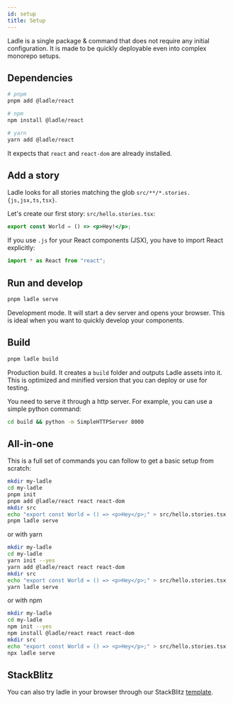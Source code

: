 ```yaml
---
id: setup
title: Setup
---
```


Ladle is a single package & command that does not require any initial configuration. It is made to be quickly deployable even into complex monorepo setups.

## Dependencies

```bash
# pnpm
pnpm add @ladle/react

# npm
npm install @ladle/react

# yarn
yarn add @ladle/react
```

It expects that `react` and `react-dom` are already installed.

## Add a story

Ladle looks for all stories matching the glob `src/**/*.stories.{js,jsx,ts,tsx}`.

Let's create our first story: `src/hello.stories.tsx`:

```jsx
export const World = () => <p>Hey!</p>;
```

If you use `.js` for your React components (JSX), you have to import React explicitly:

```jsx
import * as React from "react";
```

## Run and develop

```bash
pnpm ladle serve
```

Development mode. It will start a dev server and opens your browser. This is ideal when you want to quickly develop your components.

## Build

```bash
pnpm ladle build
```

Production build. It creates a `build` folder and outputs Ladle assets into it. This is optimized and minified version that you can deploy or use for testing.

You need to serve it through a http server. For example, you can use a simple python command:

```bash
cd build && python -m SimpleHTTPServer 8000
```

## All-in-one

This is a full set of commands you can follow to get a basic setup from scratch:

```bash
mkdir my-ladle
cd my-ladle
pnpm init
pnpm add @ladle/react react react-dom
mkdir src
echo "export const World = () => <p>Hey</p>;" > src/hello.stories.tsx
pnpm ladle serve
```

or with yarn

```bash
mkdir my-ladle
cd my-ladle
yarn init --yes
yarn add @ladle/react react react-dom
mkdir src
echo "export const World = () => <p>Hey</p>;" > src/hello.stories.tsx
yarn ladle serve
```

or with npm

```bash
mkdir my-ladle
cd my-ladle
npm init --yes
npm install @ladle/react react react-dom
mkdir src
echo "export const World = () => <p>Hey</p>;" > src/hello.stories.tsx
npx ladle serve
```

## StackBlitz

You can also try ladle in your browser through our StackBlitz [template](https://node.new/ladle).
